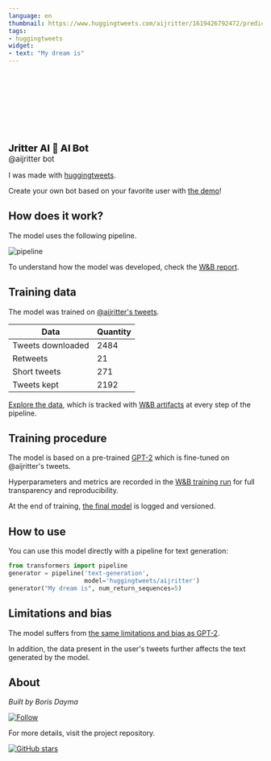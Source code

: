 ```yaml
---
language: en
thumbnail: https://www.huggingtweets.com/aijritter/1619426792472/predictions.png
tags:
- huggingtweets
widget:
- text: "My dream is"
---
```


<div>
<div style="width: 132px; height:132px; border-radius: 50%; background-size: cover; background-image: url('https://pbs.twimg.com/profile_images/1374061160132186116/NV6XVCdH_400x400.jpg')">
</div>
<div style="margin-top: 8px; font-size: 19px; font-weight: 800">Jritter AI 🤖 AI Bot </div>
<div style="font-size: 15px">@aijritter bot</div>
</div>

I was made with [huggingtweets](https://github.com/borisdayma/huggingtweets).

Create your own bot based on your favorite user with [the demo](https://colab.research.google.com/github/borisdayma/huggingtweets/blob/master/huggingtweets-demo.ipynb)!

## How does it work?

The model uses the following pipeline.

![pipeline](https://github.com/borisdayma/huggingtweets/blob/master/img/pipeline.png?raw=true)

To understand how the model was developed, check the [W&B report](https://wandb.ai/wandb/huggingtweets/reports/HuggingTweets-Train-a-Model-to-Generate-Tweets--VmlldzoxMTY5MjI).

## Training data

The model was trained on [@aijritter's tweets](https://twitter.com/aijritter).

| Data | Quantity |
| --- | --- |
| Tweets downloaded | 2484 |
| Retweets | 21 |
| Short tweets | 271 |
| Tweets kept | 2192 |

[Explore the data](https://wandb.ai/wandb/huggingtweets/runs/16pwaloe/artifacts), which is tracked with [W&B artifacts](https://docs.wandb.com/artifacts) at every step of the pipeline.

## Training procedure

The model is based on a pre-trained [GPT-2](https://huggingface.co/gpt2) which is fine-tuned on @aijritter's tweets.

Hyperparameters and metrics are recorded in the [W&B training run](https://wandb.ai/wandb/huggingtweets/runs/1l866lhx) for full transparency and reproducibility.

At the end of training, [the final model](https://wandb.ai/wandb/huggingtweets/runs/1l866lhx/artifacts) is logged and versioned.

## How to use

You can use this model directly with a pipeline for text generation:

```python
from transformers import pipeline
generator = pipeline('text-generation',
                     model='huggingtweets/aijritter')
generator("My dream is", num_return_sequences=5)
```

## Limitations and bias

The model suffers from [the same limitations and bias as GPT-2](https://huggingface.co/gpt2#limitations-and-bias).

In addition, the data present in the user's tweets further affects the text generated by the model.

## About

*Built by Boris Dayma*

[![Follow](https://img.shields.io/twitter/follow/borisdayma?style=social)](https://twitter.com/intent/follow?screen_name=borisdayma)

For more details, visit the project repository.

[![GitHub stars](https://img.shields.io/github/stars/borisdayma/huggingtweets?style=social)](https://github.com/borisdayma/huggingtweets)
